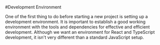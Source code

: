 #Development Environment

One of the first thing to do before starting a new project is setting up a development environment. It is important to establish a good working environment with the tools and dependencies for effective and efficient development. Although we want an environment for React and  TypeScript development, it isn't very different than a standard JavaScript setup.